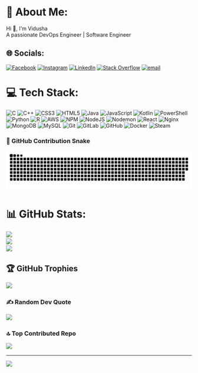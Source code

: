 # 💫 About Me:
Hi 👋, I'm Vidusha<br>A passionate DevOps Engineer | Software Engineer


## 🌐 Socials:
[![Facebook]([https://img.shields.io/badge/Facebook-%231877F2.svg?logo=Facebook&logoColor=white)](https://facebook.com/Vidusha](https://www.facebook.com/vidusha.upashaly.abrew) ) [![Instagram](https://img.shields.io/badge/Instagram-%23E4405F.svg?logo=Instagram&logoColor=white)](https://instagram.com/K.VIDUSHA) [![LinkedIn](https://img.shields.io/badge/LinkedIn-%230077B5.svg?logo=linkedin&logoColor=white)](https://linkedin.com/in/www.linkedin.com/in/de-abrew-k-v-u) [![Stack Overflow](https://img.shields.io/badge/-Stackoverflow-FE7A16?logo=stack-overflow&logoColor=white)](https://stackoverflow.com/users/vidusha) [![email](https://img.shields.io/badge/Email-D14836?logo=gmail&logoColor=white)](mailto:vidushaupashaly@gmail.com) 

# 💻 Tech Stack:
![C](https://img.shields.io/badge/c-%2300599C.svg?style=for-the-badge&logo=c&logoColor=white) ![C++](https://img.shields.io/badge/c++-%2300599C.svg?style=for-the-badge&logo=c%2B%2B&logoColor=white) ![CSS3](https://img.shields.io/badge/css3-%231572B6.svg?style=for-the-badge&logo=css3&logoColor=white) ![HTML5](https://img.shields.io/badge/html5-%23E34F26.svg?style=for-the-badge&logo=html5&logoColor=white) ![Java](https://img.shields.io/badge/java-%23ED8B00.svg?style=for-the-badge&logo=openjdk&logoColor=white) ![JavaScript](https://img.shields.io/badge/javascript-%23323330.svg?style=for-the-badge&logo=javascript&logoColor=%23F7DF1E) ![Kotlin](https://img.shields.io/badge/kotlin-%237F52FF.svg?style=for-the-badge&logo=kotlin&logoColor=white) ![PowerShell](https://img.shields.io/badge/PowerShell-%235391FE.svg?style=for-the-badge&logo=powershell&logoColor=white) ![Python](https://img.shields.io/badge/python-3670A0?style=for-the-badge&logo=python&logoColor=ffdd54) ![R](https://img.shields.io/badge/r-%23276DC3.svg?style=for-the-badge&logo=r&logoColor=white) ![AWS](https://img.shields.io/badge/AWS-%23FF9900.svg?style=for-the-badge&logo=amazon-aws&logoColor=white) ![NPM](https://img.shields.io/badge/NPM-%23CB3837.svg?style=for-the-badge&logo=npm&logoColor=white) ![NodeJS](https://img.shields.io/badge/node.js-6DA55F?style=for-the-badge&logo=node.js&logoColor=white) ![Nodemon](https://img.shields.io/badge/NODEMON-%23323330.svg?style=for-the-badge&logo=nodemon&logoColor=%BBDEAD) ![React](https://img.shields.io/badge/react-%2320232a.svg?style=for-the-badge&logo=react&logoColor=%2361DAFB) ![Nginx](https://img.shields.io/badge/nginx-%23009639.svg?style=for-the-badge&logo=nginx&logoColor=white) ![MongoDB](https://img.shields.io/badge/MongoDB-%234ea94b.svg?style=for-the-badge&logo=mongodb&logoColor=white) ![MySQL](https://img.shields.io/badge/mysql-4479A1.svg?style=for-the-badge&logo=mysql&logoColor=white) ![Git](https://img.shields.io/badge/git-%23F05033.svg?style=for-the-badge&logo=git&logoColor=white) ![GitLab](https://img.shields.io/badge/gitlab-%23181717.svg?style=for-the-badge&logo=gitlab&logoColor=white) ![GitHub](https://img.shields.io/badge/github-%23121011.svg?style=for-the-badge&logo=github&logoColor=white) ![Docker](https://img.shields.io/badge/docker-%230db7ed.svg?style=for-the-badge&logo=docker&logoColor=white) ![Steam](https://img.shields.io/badge/steam-%23000000.svg?style=for-the-badge&logo=steam&logoColor=white)

### 🐍 GitHub Contribution Snake  
<picture>
  <source media="(prefers-color-scheme: dark)" srcset="https://raw.githubusercontent.com/VidAbw/VidAbw/output/github-snake-dark.svg" />
  <source media="(prefers-color-scheme: light)" srcset="https://raw.githubusercontent.com/VidAbw/VidAbw/output/github-snake.svg" />
  <img alt="github-snake" src="https://raw.githubusercontent.com/VidAbw/VidAbw/output/github-snake.svg" />
</picture>

# 📊 GitHub Stats:
![](https://github-readme-stats.vercel.app/api?username=VidAbw&theme=dark&hide_border=false&include_all_commits=true&count_private=true)<br/>
![](https://nirzak-streak-stats.vercel.app/?user=VidAbw&theme=dark&hide_border=false)<br/>
![](https://github-readme-stats.vercel.app/api/top-langs/?username=VidAbw&theme=dark&hide_border=false&include_all_commits=true&count_private=true&layout=compact)

## 🏆 GitHub Trophies
![](https://github-profile-trophy.vercel.app/?username=VidAbw&theme=radical&no-frame=false&no-bg=false&margin-w=4)

### ✍️ Random Dev Quote
![](https://quotes-github-readme.vercel.app/api?type=horizontal&theme=radical)


### 🔝 Top Contributed Repo
![](https://github-contributor-stats.vercel.app/api?username=VidAbw&limit=5&theme=dark&combine_all_yearly_contributions=true)

---
[![](https://visitcount.itsvg.in/api?id=VidAbw&icon=0&color=0)](https://visitcount.itsvg.in)

<!-- Proudly created with GPRM ( https://gprm.itsvg.in ) -->
